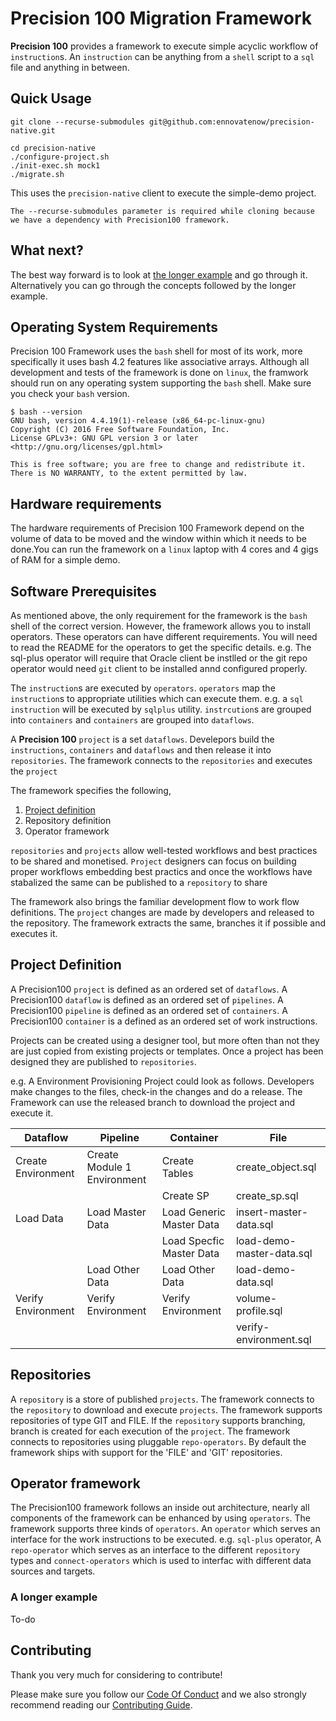 # Precision 100 Migration Framework
**Precision 100** provides a framework to execute simple acyclic workflow of `instruction`s. An `instruction` can be anything from a `shell` script to a `sql` file and anything in between. 

## Quick Usage
```
git clone --recurse-submodules git@github.com:ennovatenow/precision-native.git

cd precision-native
./configure-project.sh
./init-exec.sh mock1
./migrate.sh
```

This uses the `precision-native` client to execute the simple-demo project.

```
The --recurse-submodules parameter is required while cloning because we have a dependency with Precision100 framework.
```

## What next?
The best way forward is to look at [the longer example](./the-longer-example.md) and go through it. Alternatively you can go through the concepts followed by the longer example.


## Operating System Requirements
Precision 100 Framework uses the `bash` shell for most of its work, more specifically it uses bash 4.2 features like associative arrays. Although all development and tests of the framework is done on `linux`, the framwork should run on any operating system supporting the `bash` shell.
Make sure you check your `bash` version.

```
$ bash --version
GNU bash, version 4.4.19(1)-release (x86_64-pc-linux-gnu)
Copyright (C) 2016 Free Software Foundation, Inc.
License GPLv3+: GNU GPL version 3 or later <http://gnu.org/licenses/gpl.html>

This is free software; you are free to change and redistribute it.
There is NO WARRANTY, to the extent permitted by law.
```

## Hardware requirements
The hardware requirements of Precision 100 Framework depend on the volume of data to be moved and the window within which it needs to be done.You can run the framework on a `linux` laptop with 4 cores and 4 gigs of RAM for a simple demo. 

## Software Prerequisites
As mentioned above, the only requirement for the framework is the `bash` shell of the correct version. However, the framework allows you to install operators. These operators can have different requirements. You will need to read the README for the operators to get the specific details. e.g. The sql-plus operator will require that Oracle client be instlled or the git repo operator would need `git` client to be installed annd configured properly.


The `instruction`s are executed by `operators`. `operators` map the `instruction`s to appropriate utilities which can execute them. e.g. a `sql` `instruction` will be executed by `sqlplus` utility. `instrcution`s are grouped into `containers` and `containers` are grouped into `dataflows`.

A **Precision 100** `project` is a set `dataflows`. Develepors build the `instructions`, `containers` and `dataflows` and then release it into `repositories`. The framework connects to the `repositories` and executes the `project`

The framework specifies the following,
1. [Project definition](#project-definition)
2. Repository definition
3. Operator framework

`repositories` and `projects` allow well-tested workflows and best practices to be shared and monetised. `Project` designers can focus on building proper workflows embedding best practics and once the workflows have stabalized the same can be published to a `repository` to share

The framework also brings the familiar development flow to work flow definitions. The `project` changes are made by developers and released to the repository. The framework extracts the same, branches it if possible and executes it.

## Project Definition
A Precision100 `project` is defined as an ordered set of `dataflows`.
A Precision100 `dataflow` is defined as an ordered set of `pipelines`.
A Precision100 `pipeline` is defined as an ordered set of `containers`.
A Precision100 `container` is a defined as an ordered set of work instructions. 

Projects can be created using a designer tool, but more often than not they are just copied from existing projects or templates. Once a project has been designed they are published to `repositories`.

e.g. A Environment Provisioning Project could look as follows. Developers make changes to the files, check-in the changes and do a release. The Framework can use the released branch to download the project and execute it.

| Dataflow | Pipeline | Container | File |
|----------|----------|-----------|------|
| Create Environment | Create Module 1 Environment | Create Tables | create_object.sql |
|   |   | Create SP | create_sp.sql |
| Load Data | Load Master Data | Load Generic Master Data | insert-master-data.sql |
|   |   | Load Specfic Master Data | load-demo-master-data.sql |
|   | Load Other Data | Load Other Data | load-demo-data.sql |
| Verify Environment | Verify Environment | Verify Environment | volume-profile.sql |
|   |   |   | verify-environment.sql |

## Repositories
A `repository` is a store of published `projects`. The framework connects to the `repository` to download and execute `projects`. The framework supports repositories of type GIT and FILE. If the `repository` supports branching, branch is created for each execution of the `project`. The framework connects to repositories using pluggable `repo-operators`. By default the framework ships with support for the 'FILE' and 'GIT' repositories.


## Operator framework
The Precision100 framework follows an inside out architecture, nearly all components of the framework can be enhanced by using `operators`. The framework supports three kinds of `operators`. An `operator` which serves an interface for the work instructions to be executed. e.g. `sql-plus` operator, A `repo-operator` which serves as an interface to the different `repository` types and `connect-operators` which is used to interfac with different data sources and targets.


### A longer example
To-do


## Contributing
Thank you very much for considering to contribute!

Please make sure you follow our [Code Of Conduct](CODE_OF_CONDUCT.md) and we also strongly recommend reading our [Contributing Guide](CONTRIBUTING.md).
